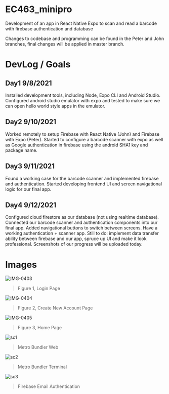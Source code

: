 # EC463_minipro
Development of an app in React Native Expo to scan and read a barcode with firebase authentication and database

Changes to codebase and programming can be found in the Peter and John branches, final changes will be applied in master branch. 

# DevLog / Goals

## Day1 9/8/2021
Installed development tools, including Node, Expo CLI and Android Studio. Configured android studio emulator with expo and tested to make sure we can open hello world style apps in the emulator.

## Day2 9/10/2021
Worked remotely to setup Firebase with React Native (John) and Firebase with Expo (Peter). Started to configure a barcode scanner with expo as well as Google authentication in firebase using the android SHA1 key and package name. 

## Day3 9/11/2021
Found a working case for the barcode scanner and implemented firebase and authentication. Started developing frontend UI and screen navigational logic for our final app.

## Day4 9/12/2021
Configured cloud firestore as our database (not using realtime database). Connected our barcode scanner and authentication components into our final app. Added navigational buttons to switch between screens. Have a working authentication + scanner app. Still to do: implement data transfer ability between firebase and our app, spruce up UI and make it look professional. Screenshots of our progress will be uploaded today.

# Images

![IMG-0403](https://user-images.githubusercontent.com/50682462/133108334-b540e8d1-ea1c-4c8d-93aa-7a7bc9c008a0.PNG)

> Figure 1, Login Page

![IMG-0404](https://user-images.githubusercontent.com/50682462/133108343-74689156-90eb-4212-a20d-da1aff98ac91.PNG)

> Figure 2, Create New Account Page

![IMG-0405](https://user-images.githubusercontent.com/50682462/133108348-6cfad94f-4059-4ecc-b56e-e93b2896bb00.PNG)

> Figure 3, Home Page

![sc1](https://user-images.githubusercontent.com/50682462/133108959-24df95cb-e272-4581-a96c-e59f1843ab26.PNG)

> Metro Bundler Web

![sc2](https://user-images.githubusercontent.com/50682462/133108970-d8ad0521-5c0d-4bb7-a801-2d2a92627053.PNG)

> Metro Bundler Terminal

![sc3](https://user-images.githubusercontent.com/50682462/133108986-4588e727-97e7-4ac9-94ca-a1a345f5e80b.PNG)

> Firebase Email Authentication
